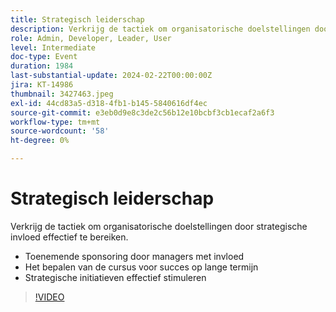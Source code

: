 ```yaml
---
title: Strategisch leiderschap
description: Verkrijg de tactiek om organisatorische doelstellingen door strategische invloed effectief te bereiken.- Verhoging van de sponsoring door de uitvoerende macht met invloed - Het bepalen van de koers voor succes op lange termijn - Doeltreffende sturing van strategische initiatieven
role: Admin, Developer, Leader, User
level: Intermediate
doc-type: Event
duration: 1984
last-substantial-update: 2024-02-22T00:00:00Z
jira: KT-14986
thumbnail: 3427463.jpeg
exl-id: 44cd83a5-d318-4fb1-b145-5840616df4ec
source-git-commit: e3eb0d9e8c3de2c56b12e10bcbf3cb1ecaf2a6f3
workflow-type: tm+mt
source-wordcount: '58'
ht-degree: 0%

---
```


# Strategisch leiderschap

Verkrijg de tactiek om organisatorische doelstellingen door strategische invloed effectief te bereiken.

- Toenemende sponsoring door managers met invloed
- Het bepalen van de cursus voor succes op lange termijn
- Strategische initiatieven effectief stimuleren

>[!VIDEO](https://video.tv.adobe.com/v/3427463/?learn=on)
